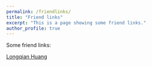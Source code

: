 ```yaml
---
permalink: /friendlinks/
title: "Friend links"
excerpt: "This is a page showing some friend links."
author_profile: true
---
```


Some friend links:

[Longqian Huang](https://longqianh.com)

